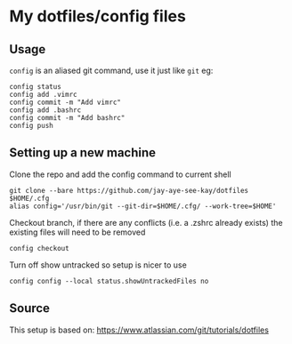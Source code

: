 # My dotfiles/config files

## Usage

`config` is an aliased git command, use it just like `git` eg:
```
config status
config add .vimrc
config commit -m "Add vimrc"
config add .bashrc
config commit -m "Add bashrc"
config push
```

## Setting up a new machine

Clone the repo and add the config command to current shell
```
git clone --bare https://github.com/jay-aye-see-kay/dotfiles $HOME/.cfg
alias config='/usr/bin/git --git-dir=$HOME/.cfg/ --work-tree=$HOME'
```

Checkout branch, if there are any conflicts (i.e. a .zshrc already exists) the existing files will need to be removed
```
config checkout
```

Turn off show untracked so setup is nicer to use
```
config config --local status.showUntrackedFiles no
```

## Source
This setup is based on: https://www.atlassian.com/git/tutorials/dotfiles
